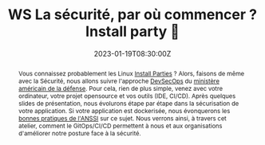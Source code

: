 ---
title: WS La sécurité, par où commencer ? Install party 🎉 

event: Touraine Tech 23
event_url: https://touraine.tech/

location: Tours (Polytech')
address:
  street: 64 Av. Jean Portalis
  city: Tours
  region: Centre-Val de Loire
  postcode: '37200'
  country: France

summary: Le DevSecOps, pas à pas
abstract: "Vous connaissez probablement les Linux [Install Parties](https://fr.wikipedia.org/wiki/Install_party) ? Alors, faisons de même avec la Sécurité, nous allons suivre l'approche [DevSecOps](https://davidaparicio.gitlab.io/website/files/devsecops_software_lifecycle.jpg) du [ministère américain de la défense](https://public.cyber.mil/devsecops/). Pour cela, rien de plus simple, venez avec votre ordinateur, votre projet opensource et vos outils (IDE, CI/CD). Après quelques slides de présentation, nous évolurons étape par étape dans la sécurisation de votre application. Si votre application est dockerisée, nous évonquerons les [bonnes pratiques de l'ANSSI](https://www.ssi.gouv.fr/guide/recommandations-de-securite-relatives-au-deploiement-de-conteneurs-docker/) sur ce sujet. Nous verrons ainsi, à travers cet atelier, comment le GitOps/CI/CD permettent à nous et aux organisations d'améliorer notre posture face à la sécurité."

date: "2023-01-19T08:30:00Z"
date_end: "2023-01-20T18:30:00Z"
all_day: false

publishDate: "2022-12-12T00:00:00Z"

authors: [David Aparicio]
tags: [Workshop, Cybersécurité, DevSecOps, Sécurité, SecurityByDesign]

featured: false

image:
  caption: 'Crédits: [**Photo "Aftermovie TNT22" on Youtube**](https://youtu.be/Ne_YvbtHofw)'
  focal_point: Right

links:
#- icon: file-alt
#  icon_pack: fas
#  name: Article
#  url: https://blog.ovhcloud.com/ovhcloud-at-touraine-tech/
#  #url: https://blog.devrel.ovh/2022-01-24-touraine-tech/
- icon: binoculars
  icon_pack: fas
  name: Description
  url: https://touraine.tech/talk/txsbzctz75bYv2CHpoit
- icon: comments
  icon_pack: fas
  name: Avis
  url: https://openfeedback.io/GTVNWpmqpXR1cOXkVh8u/2023-01-20/txsbzctz75bYv2CHpoit
url_code: ""
url_pdf: ""
url_slides: "talks/TNT2023_WS_La_securite_Install_Party.pdf"
url_video: ""

slides: ""
projects: []
---